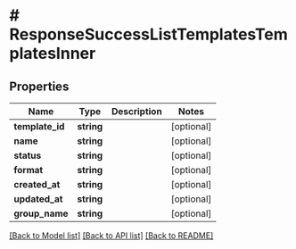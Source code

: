 # # ResponseSuccessListTemplatesTemplatesInner

## Properties

Name | Type | Description | Notes
------------ | ------------- | ------------- | -------------
**template_id** | **string** |  | [optional]
**name** | **string** |  | [optional]
**status** | **string** |  | [optional]
**format** | **string** |  | [optional]
**created_at** | **string** |  | [optional]
**updated_at** | **string** |  | [optional]
**group_name** | **string** |  | [optional]

[[Back to Model list]](../../README.md#models) [[Back to API list]](../../README.md#endpoints) [[Back to README]](../../README.md)
